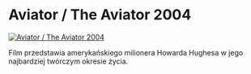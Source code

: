 Aviator / The Aviator 2004 
=============
[![Aviator / The Aviator 2004 ](http://vidos.pl/images/player.gif)](http://vidos.pl/aviator-the-aviator-2004)

 Film przedstawia amerykańskiego milionera Howarda Hughesa w jego najbardziej twórczym okresie życia.
